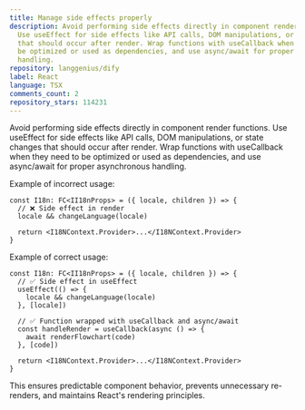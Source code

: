 ```yaml
---
title: Manage side effects properly
description: Avoid performing side effects directly in component render functions.
  Use useEffect for side effects like API calls, DOM manipulations, or state changes
  that should occur after render. Wrap functions with useCallback when they need to
  be optimized or used as dependencies, and use async/await for proper asynchronous
  handling.
repository: langgenius/dify
label: React
language: TSX
comments_count: 2
repository_stars: 114231
---
```


Avoid performing side effects directly in component render functions. Use useEffect for side effects like API calls, DOM manipulations, or state changes that should occur after render. Wrap functions with useCallback when they need to be optimized or used as dependencies, and use async/await for proper asynchronous handling.

Example of incorrect usage:
```tsx
const I18n: FC<II18nProps> = ({ locale, children }) => {
  // ❌ Side effect in render
  locale && changeLanguage(locale)
  
  return <I18NContext.Provider>...</I18NContext.Provider>
}
```

Example of correct usage:
```tsx
const I18n: FC<II18nProps> = ({ locale, children }) => {
  // ✅ Side effect in useEffect
  useEffect(() => {
    locale && changeLanguage(locale)
  }, [locale])

  // ✅ Function wrapped with useCallback and async/await
  const handleRender = useCallback(async () => {
    await renderFlowchart(code)
  }, [code])
  
  return <I18NContext.Provider>...</I18NContext.Provider>
}
```

This ensures predictable component behavior, prevents unnecessary re-renders, and maintains React's rendering principles.
